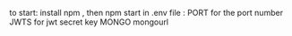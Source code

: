 to start: install npm , then npm start
in .env file : 
 PORT for the port number
 JWTS for jwt secret key
 MONGO mongourl
 
 
